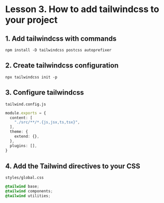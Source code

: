 # Lesson 3. How to add tailwindcss to your project

## 1. Add tailwindcss with commands
```
npm install -D tailwindcss postcss autoprefixer
```

## 2. Create tailwindcss configuration
```
npx tailwindcss init -p
```

## 3. Configure tailwindcss
`tailwind.config.js`
```typescript
module.exports = {
  content: [
    "./src/**/*.{js,jsx,ts,tsx}",
  ],
  theme: {
    extend: {},
  },
  plugins: [],
}
```

## 4. Add the Tailwind directives to your CSS
`styles/global.css`
```css
@tailwind base;
@tailwind components;
@tailwind utilities;
```